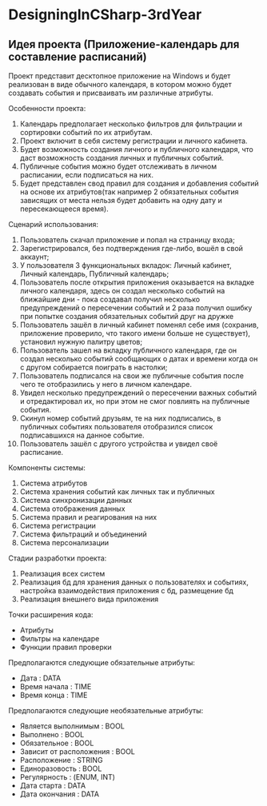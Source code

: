 # DesigningInCSharp-3rdYear

 ## Идея проекта (Приложение-календарь для составление расписаний)
 Проект представит десктопное приложение на Windows и будет реализован в виде обычного календаря, в котором можно будет создавать события и присваивать им различные атрибуты.
 
 Особенности проекта:
 1. Календарь предполагает несколько фильтров для фильтрации и сортировки событий по их атрибутам.
 2. Проект включит в себя систему регистрации и личного кабинета.
 3. Будет возможность создания личного и публичного календаря, что даст возможность создания личных и публичных событий.
 4. Публичные события можно будет отслеживать в личном расписании, если подписаться на них.
 5. Будет представлен свод правил для создания и добавления событий на основе их атрибутов(так например 2 обязательных события зависящих от места нельзя будет добавить на одну дату и пересекающееся время).

 Сценарий использования:
 1. Пользователь скачал приложение и попал на страницу входа;
 2. Зарегистрировался, без подтверждения где-либо, вошёл в свой аккаунт;
 3. У пользователя 3 функциональных вкладок: Личный кабинет, Личный календарь, Публичный календарь;
 4. Пользователь после открытия приложения оказывается на вкладке личного календаря, здесь он создал несколько событий на ближайшие дни - пока
создавал получил несколько предупреждений о пересечении событий и 2 раза получил ошибку при попытке создания обязательных событий друг на дружке
 6. Пользователь зашёл в личный кабинет поменял себе имя (сохранив, приложение проверило, что такого имени больше не существует), установил нужную палитру цветов;
 7. Пользователь зашел на вкладку публичного календаря, где он создал несколько событий сообщающих о датах и времени когда он с другом собирается поиграть в настолки;
 8. Пользователь подписался на свои же публичные события после чего те отобразились у него в личном календаре.
 9. Увидел несколько предупреждений о пересечении важных событий и отредактировал их, но при этом не смог повлиять на публичные события.
 10. Скинул номер событий друзьям, те на них подписались, в публичных событиях пользователя отобразился список подписавшихся на данное событие.
 11. Пользователь зашёл с другого устройства и увидел своё расписание.

 Компоненты системы:
 1. Система атрибутов
 2. Система хранения событий как личных так и публичных
 3. Система синхронизации данных
 4. Система отображения данных
 5. Система правил и реагирования на них
 6. Система регистрации
 7. Система фильтраций и объединений
 8. Система персонализации

 Стадии разработки проекта:
 1. Реализация всех систем
 2. Реализация бд для хранения данных о пользователях и событиях, настройка взаимодействия приложения с бд, размещение бд
 3. Реализация внешнего вида приложения

 Точки расширения кода:
 - Атрибуты
 - Фильтры на календаре
 - Функции правил проверки
 
 Предполагаются следующие обязательные атрибуты:
 - Дата : DATA
 - Время начала : TIME
 - Время конца : TIME
   
 Предполагаются следующие необязательные атрибуты:
 - Является выполнимым : BOOL
 - Выполнено : BOOL
 - Обязательное : BOOL
 - Зависит от расположения : BOOL
 - Расположение : STRING
 - Единоразовость : BOOL
 - Регулярность : (ENUM, INT)
 - Дата старта : DATA
 - Дата окончания : DATA
